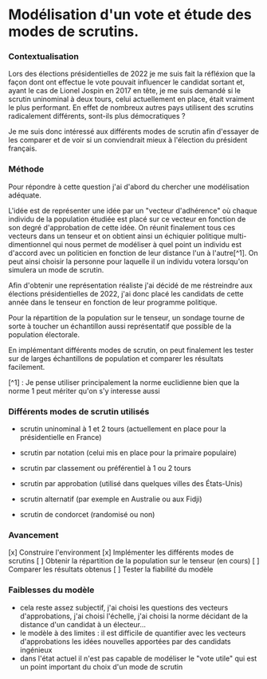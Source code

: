 # Modélisation d'un vote et étude des modes de scrutins.



### Contextualisation
Lors des élections présidentielles de 2022 je me suis fait la réfléxion que la façon dont ont effectue le vote pouvait influencer le candidat sortant et, ayant le cas de Lionel Jospin en 2017 en tête, je me suis demandé si le scrutin uninominal à deux tours, celui actuellement en place, était vraiment le plus performant. En effet de nombreux autres pays utilisent des scrutins radicalement différents, sont-ils plus démocratiques ?

Je me suis donc intéressé aux différents modes de scrutin afin d'essayer de les comparer et de voir si un conviendrait mieux à l'élection du président français.



### Méthode
Pour répondre à cette question j'ai d'abord du chercher une modélisation adéquate.

L'idée est de représenter une idée par un "vecteur d'adhérence" où chaque individu de la population étudiée est placé sur ce vecteur en fonction de son degré d'approbation de cette idée. On réunit finalement tous ces vecteurs dans un tenseur et on obtient ainsi un échiquier politique multi-dimentionnel qui nous permet de modéliser à quel point un individu est d'accord avec un politicien en fonction de leur distance l'un à l'autre[^1]. On peut ainsi choisir la personne pour laquelle il un individu votera lorsqu'on simulera un mode de scrutin.

Afin d'obtenir une représentation réaliste j'ai décidé de me réstreindre aux élections présidentielles de 2022, j'ai donc placé les candidats de cette année dans le tenseur en fonction de leur programme politique.

Pour la répartition de la population sur le tenseur, un sondage tourne de sorte à toucher un échantillon aussi représentatif que possible de la population électorale.

En implémentant différents modes de scrutin, on peut finalement les tester sur de larges échantillons de population et comparer les résultats facilement.


[^1] : Je pense utiliser principalement la norme euclidienne bien que la norme 1 peut mériter qu'on s'y interesse aussi
### Différents modes de scrutin utilisés 
- scrutin uninominal à 1 et 2 tours (actuellement en place pour la présidentielle en France)

- scrutin par notation (celui mis en place pour la primaire populaire)

- scrutin par classement ou préférentiel à 1 ou 2 tours 

- scrutin par approbation (utilisé dans quelques villes des États-Unis)

- scrutin alternatif (par exemple en Australie ou aux Fidji)

- scrutin de condorcet (randomisé ou non)



### Avancement
[x] Construire l'environment
[x] Implémenter les différents modes de scrutins
[ ] Obtenir la répartition de la population sur le tenseur (en cours)
[ ] Comparer les résultats obtenus
[ ] Tester la fiabilité du modèle



### Faiblesses du modèle
- cela reste assez subjectif, j'ai choisi les questions des vecteurs d'approbations, j'ai choisi l'échelle, j'ai choisi la norme décidant de la distance d'un candidat à un électeur...
- le modèle à des limites : il est difficile de quantifier avec les vecteurs d'approbations les idées nouvelles apportées par des candidats ingénieux
- dans l'état actuel il n'est pas capable de modéliser le "vote utile" qui est un point important du choix d'un mode de scrutin



